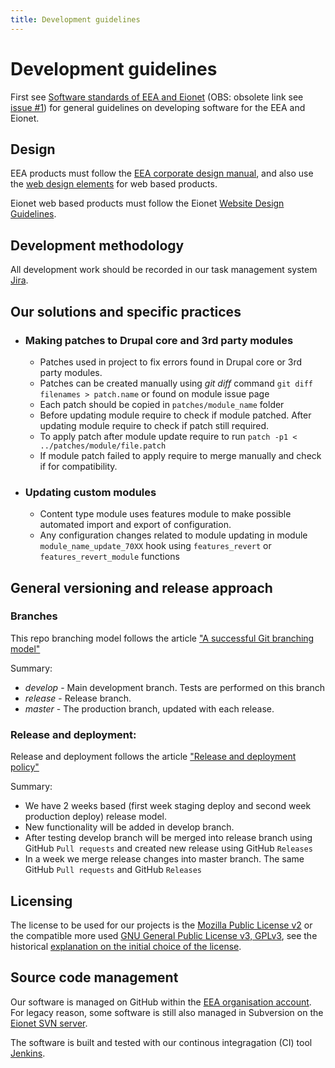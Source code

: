 ```yaml
---
title: Development guidelines
---
```


# Development guidelines

First see [Software standards of EEA and Eionet](http://www.eionet.europa.eu/software/swstandards) (OBS: obsolete link see [issue #1](https://github.com/eea/docs/issues/1)) for general guidelines on developing software for the EEA and Eionet.

## Design

EEA products must follow the [EEA corporate design manual](http://www.eea.europa.eu/publications/eea-corporate-design-manual), and also use the [web design elements](http://www.eea.europa.eu/code/design-elements) for web based products.

Eionet web based products must follow the Eionet [Website Design Guidelines](http://www.eionet.europa.eu/software/design).

## Development methodology

All development work should be recorded in our task management system [Jira](https://jira.osha.europa.eu).

## Our solutions and specific practices
 
* ### Making patches to Drupal core and 3rd party modules
    * Patches used in project to fix errors found in Drupal core or 3rd party modules.
    * Patches can be created manually using _git diff_ command `````git diff filenames > patch.name````` or found on module issue page
    * Each patch should be copied in `patches/module_name` folder
    * Before updating module require to check if module patched. After updating module require to check if patch still required. 
    * To apply patch after module update require to run ```patch -p1 < ../patches/module/file.patch``` 
    * If module patch failed to apply require to merge manually and check if for compatibility.      

* ### Updating custom modules
    * Content type module uses features module to make possible automated import and export of configuration.
    * Any configuration changes related to module updating in module `module_name_update_70XX` hook using `features_revert` or `features_revert_module` functions   

## General versioning and release approach

### Branches

This repo branching model follows the article ["A successful Git branching model"](http://nvie.com/posts/a-successful-git-branching-model)

Summary:

* _develop_ - Main development branch. Tests are performed on this branch
* _release_ - Release branch.
* _master_ - The production branch, updated with each release.

### Release and deployment:

Release and deployment follows the article ["Release and deployment policy"](https://github.com/EU-OSHA/osha-website/wiki)

Summary:

* We have 2 weeks based (first week staging deploy and second week production deploy) release model.
* New functionality will be added in develop branch.
* After testing develop branch will be merged into release branch using GitHub `Pull requests` and created new release using GitHub `Releases`
* In a week we merge release changes into master branch. The same GitHub `Pull requests` and GitHub `Releases`


## Licensing

The license to be used for our projects is the [Mozilla Public License v2](https://www.mozilla.org/en-US/MPL/) or the compatible more used [GNU General Public License v3, GPLv3](http://www.gnu.org/licenses/gpl-3.0.en.html), see the historical [explanation on the initial choice of the license](http://www.eionet.europa.eu/software/licenseexplained.html).

## Source code management

Our software is managed on GitHub within the [EEA organisation account](https://github.com/eea). For legacy reason, some software is still also managed in Subversion on the [Eionet SVN server](http://svn.eionet.europa.eu/).

The software is built and tested with our continous integragation (CI) tool [Jenkins](http://ci.eionet.europa.eu/).

